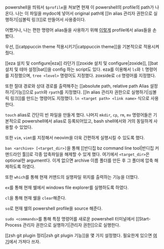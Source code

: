 powershell을 띄워서 `$profile`을 쳐보면 현재 이 powershell의 profile의 path가 나온다. 나는 이 파일을 mydoc에 넣어서 original path에 [[ln alias 관리자 권한으로 실행하기|심볼릭 링크]]로 만들어서 사용중이다.

어쨌거나, 나는 편한 명령어 alias들을 사용하기 위해 [이렇게](https://github.com/createsejin/mydoc/blob/main/win_configs/pwsh_profile/Microsoft.PowerShell_profile.ps1) profile에서 alias들을 손봤다.

우선, [[catppuccin theme 적용시키기|catppuccin theme]]을 기본적으로 적용시켜줬다. 

[[eza 설치 및 configure|eza]] 라던가 [[zoxide 설치 및 configure|zoxide]], [[bat 설치 및 테마 설정|bat]]을 config 하는 script도 있다.
eza를 이용해서 `ls`와 `l` 명령어를 지정했으며, `tree <level>` 명령어도 지정했다.
zoxside로 `cd` 명령어를 지정했다.

또한 절대 경로와 상대 경로를 출력해주는 [[absolute path, relative path Alias 설정하기|기능]]으로 `path`와 `rpath`를 지정했다.
[[ln alias 관리자 권한으로 실행하기|심볼릭 링크]]를 만드는 명령어도 지정했다. `ln <target path> <link name>` 식으로 사용한다.

`touch` alias로 간단히 빈 파일을 만들게 했다.
나머지 `mkdir`, `cp`, `rm`, `mv` 명령어들은 기본적으로 powershell에서 alias로 등록되어있고, bash shell에서와 거의 동일하게 사용할 수 있었다.

또한 `vim`, `vimt`를 지정해서 neovim을 더욱 간편하게 실행시킬 수 있도록 했다.

`ban <archive> [<target_dir>]`을 통해 [[반디집 bz command line tool|반디집 커맨드라인 툴]]로 각종 압축파일을 해제할 수 있게 했다. 여기에서 `<target_dir>`은 optional한 argument다. 이게 없으면 archive 이름 폴더를 만든 후 그 폴더에 압축 해제하도록 하였다.

또한 `which`를 통해 현재 커맨드의 실행파일 위치를 출력하는 기능을 더했다.

`ex`를 통해 현재 쉘에서 windows file explorer를 실행하도록 하였다.

`cl`을 통해 현재 쉘을 `clear`해준다.

`so`로 현재 쉘의 powershell profile을 source 해준다.

`sudo <commands>`를 통해 특정 명령어를 새로운 powershell 터미널에서 [[Start-Process 관리자 권한으로 실행하기|관리자 권한]]으로 실행한다.

[[zsh git plugin 정리|zsh git plugin 기능]]을 몇 가지 설정했다. 필요한게 있으면 [여기](https://github.com/ohmyzsh/ohmyzsh/blob/master/plugins/git/git.plugin.zsh)에서 가져다 쓰자.